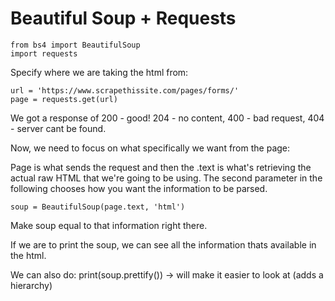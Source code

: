 # Beautiful Soup + Requests

```
from bs4 import BeautifulSoup
import requests
```

Specify where we are taking the html from:

```
url = 'https://www.scrapethissite.com/pages/forms/'
page = requests.get(url)
```
We got a response of 200 - good!
204 - no content, 400 - bad request, 404 - server cant be found.

Now, we need to focus on what specifically we want from the page:

Page is what sends the request and then the .text is what's retrieving the actual raw HTML that we're going to be using.
The second parameter in the following chooses how you want the information to be parsed. 
```
soup = BeautifulSoup(page.text, 'html')
```
Make soup equal to that information right there.

If we are to print the soup, we can see all the information thats available in the html.

We can also do:
print(soup.prettify()) -> will make it easier to look at (adds a hierarchy)


